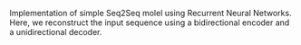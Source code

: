 Implementation of simple Seq2Seq molel using Recurrent Neural Networks. Here, we reconstruct the input sequence using a bidirectional encoder and a unidirectional decoder. 
